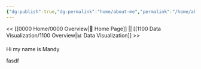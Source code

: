 ```yaml
---
{"dg-publish":true,"dg-permalink":"home/about-me","permalink":"/home/about-me/","title":"About Me","dgShowLocalGraph":true,"dgEnableSearch":true,"noteIcon":""}
---
```


<< [[0000 Home/0000 Overview\|🏡 Home Page]] || [[1100 Data Visualization/1100 Overview\|📊 Data Visualization]] >>


Hi my name is Mandy

fasdf